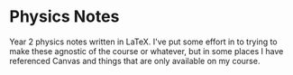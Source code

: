 
Physics Notes
=============

Year 2 physics notes written in LaTeX. I've put some effort in to trying to make these agnostic of the course or whatever, but in some places I have referenced Canvas and things that are only available on my course.
